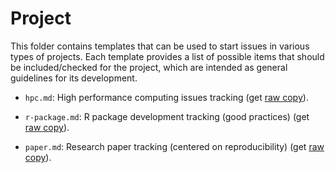 # Project

This folder contains templates that can be used to start issues in various types of projects. Each template provides a list of possible items that should be included/checked for the project, which are intended as general guidelines for its development.

*  `hpc.md`: High performance computing issues tracking (get [raw copy](https://raw.githubusercontent.com/USCbiostats/software-dev/master/templates/hpc.md)).

*  `r-package.md`: R package development tracking (good practices) (get [raw copy](https://raw.githubusercontent.com/USCbiostats/software-dev/master/templates/r-package.md)).

*  `paper.md`: Research paper tracking (centered on reproducibility) (get [raw copy](https://raw.githubusercontent.com/USCbiostats/software-dev/master/templates/paper.md)).

